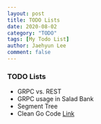 ```yaml
---
layout: post
title: TODO Lists
date: 2020-08-02
category: "TODO"
tags: [My Todo List]
author: Jaehyun Lee
comment: false
---
```


### TODO Lists
 - GRPC vs. REST
 - GRPC usage in Salad Bank
 - Segment Tree
 - Clean Go Code [Link](https://github.com/Pungyeon/clean-go-article)
